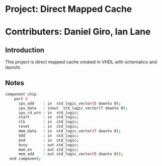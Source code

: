 # Project: Direct Mapped Cache
# Contributers: Daniel Giro, Ian Lane
## Introduction
This project is direct mapped cache created in VHDL with schematics and layouts.

## Notes
```bash
component chip  
    port (
      cpu_add    : in  std_logic_vector(5 downto 0);
      cpu_data   : inout  std_logic_vector(7 downto 0);
      cpu_rd_wrn : in  std_logic;  
      start      : in  std_logic;
      clk        : in  std_logic;
      reset      : in  std_logic;
      mem_data   : in  std_logic_vector(7 downto 0);
      Vdd	     : in  std_logic;
      Gnd        : in  std_logic;
      busy       : out std_logic;
      mem_en     : out std_logic;
      mem_add    : out std_logic_vector(5 downto 0));
  end component;
```
